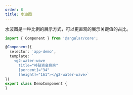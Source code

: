 ```yaml
---
order: 8
title: 水波图
---
```


水波图是一种比例的展示方式，可以更直观的展示关键值的占比。

```ts
import { Component } from '@angular/core';

@Component({
  selector: 'app-demo',
  template: `
    <g2-water-wave
      title="补贴资金剩余"
      [percent]="34"
      [height]="161"></g2-water-wave>`
})
export class DemoComponent {
}
```
